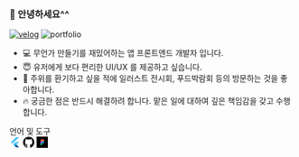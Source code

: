 ### 👋 안녕하세요^^

[![velog](https://img.shields.io/badge/Velog-20C997?style=flat&logo=Velog&logoColor=white)](https://velog.io/@hodu_angel) 
![portfolio](https://img.shields.io/badge/portfolio-FFFFFF?style=flat&logo=Notion&logoColor=black)

- :computer: 무언가 만들기를 재밌어하는 앱 프론트엔드 개발자 입니다.
- :innocent: 유저에게 보다 편리한 UI/UX 를 제공하고 싶습니다.
- :battery: 주위를 환기하고 싶을 적에 일러스트 전시회, 푸드박람회 등의 방문하는 것을 좋아합니다.
- :fire: 궁금한 점은 반드시 해결하려 합니다. 맡은 일에 대하여 깊은 책임감을 갖고 수행합니다.

언어 및 도구<br>
<code><img height="20" src="https://github.com/github/explore/blob/main/topics/flutter/flutter.png"></code>
<code><img height="20" src="https://github.com/github/explore/blob/main/topics/github/github.png"></code>
<code><img height="20" src="https://github.com/github/explore/blob/main/topics/figma/figma.png"></code>

<!--
**hyojuseo/hyojuseo** is a ✨ _special_ ✨ repository because its `README.md` (this file) appears on your GitHub profile.

Here are some ideas to get you started:

- 🔭 I’m currently working on ...
- 🌱 I’m currently learning ...
- 👯 I’m looking to collaborate on ...
- 🤔 I’m looking for help with ...
- 💬 Ask me about ...
- 📫 How to reach me: ...
- 😄 Pronouns: ...
- ⚡ Fun fact: ...
-->

